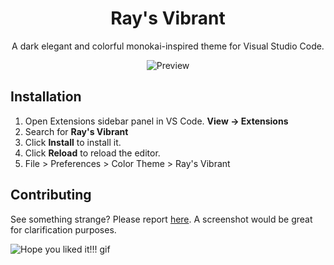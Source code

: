<div align="center">

# Ray's Vibrant

A dark elegant and colorful monokai-inspired theme for Visual Studio Code.

![Preview](https://i.imgur.com/jYSOku2.png)
</div>

## Installation

1. Open Extensions sidebar panel in VS Code. **View → Extensions**
2. Search for **Ray's Vibrant**
3. Click **Install** to install it.
4. Click **Reload** to reload the editor.
5. File > Preferences > Color Theme > Ray's Vibrant

## Contributing

See something strange? Please report [here](https://github.com/rayatc/ray-s-vibrant/issues). A screenshot would be great for clarification purposes.

![Hope you liked it!!! gif](https://gfycat.com/bothfortunateleopardseal-drawing-deadpool-painter-parody-teaser.gif)